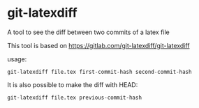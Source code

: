 # git-latexdiff
A tool to see the diff between two commits of a latex file

This tool is based on https://gitlab.com/git-latexdiff/git-latexdiff

usage:
```
git-latexdiff file.tex first-commit-hash second-commit-hash
```

It is also possible to make the diff with HEAD:
```
git-latexdiff file.tex previous-commit-hash
```

